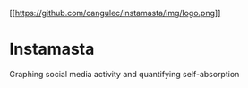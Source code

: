 [[https://github.com/cangulec/instamasta/img/logo.png]]
# Instamasta
Graphing social media activity and quantifying self-absorption
